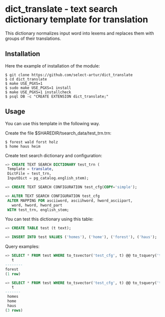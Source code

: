 # dict_translate - text search dictionary template for translation

This dictionary normalizes input word into lexems and replaces them with groups
of their translations.

## Installation

Here the example of installation of the module:

    $ git clone https://github.com/select-artur/dict_translate
    $ cd dict_translate
    $ make USE_PGXS=1
    $ sudo make USE_PGXS=1 install
    $ make USE_PGXS=1 installcheck
    $ psql DB -c "CREATE EXTENSION dict_translate;"

## Usage

You can use this template in the following way.

Create the file $SHAREDIR/tsearch_data/test_trn.trn:

    $ forest wald forst holz
    $ home haus heim

Create text search dictionary and configuration:

```sql
=> CREATE TEXT SEARCH DICTIONARY test_trn (
 Template = translate,
 DictFile = test_trn,
 InputDict = pg_catalog.english_stem);

=> CREATE TEXT SEARCH CONFIGURATION test_cfg(COPY='simple');

=> ALTER TEXT SEARCH CONFIGURATION test_cfg
 ALTER MAPPING FOR asciiword, asciihword, hword_asciipart,
   word, hword, hword_part
 WITH test_trn, english_stem;
```

You can test this dictionary using this table:

```sql
=> CREATE TABLE test (t text);

=> INSERT INTO test VALUES ('homes'), ('home'), ('forest'), ('haus');
```

Query examples:

```sql
=> SELECT * FROM test WHERE to_tsvector('test_cfg', t) @@ to_tsquery('test_cfg', 'forests');
   t    
--------
forest
(1 row)

=> SELECT * FROM test WHERE to_tsvector('test_cfg', t) @@ to_tsquery('test_cfg', 'home');
   t   
-------
 homes
 home
 haus
(3 rows)
```
